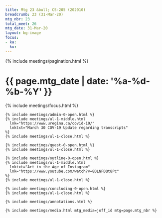 ```yaml
---
title: Mtg 23 &bull; CS-205 (202010)
breadcrumb: 23 (31-Mar-20)
mtg_nbr: 23
total_meet: 26
mtg_date: 31-Mar-20
layout: bg-image
focus:
- ka:
  ku:
---
```


{% include meetings/pagination.html %}
<div class="card">
  <h1 class="text-center card-header lightcthru">
    {{ page.mtg_date | date: '%a-%d-%b-%Y' }}
  </h1>
  <div class="card-body">
    {% include meetings/focus.html %}

    {% include meetings/admin-0-open.html %}
    {% include meetings/ul-1-middle.html
      lnk="https://www.uregina.ca/covid-19/"
      lnktxt="March 30 COV-19 Update regarding transcripts"
    %}
    {% include meetings/ul-1-close.html %}

    {% include meetings/quest-0-open.html %}
    {% include meetings/ul-1-close.html %}

    {% include meetings/outline-0-open.html %}
    {% include meetings/ul-1-middle.html
      lnktxt="Art in the Age of Instagram"
      lnk="https://www.youtube.com/watch?v=8DLNFDQt8Pc"
    %}
    {% include meetings/ul-1-close.html %}

    {% include meetings/concluding-0-open.html %}
    {% include meetings/ul-1-close.html %}

    {% include meetings/annotations.html %}

    {% include meetings/media.html mtg_media=joff_id mtg=page.mtg_nbr %}
  </div>
</div>
